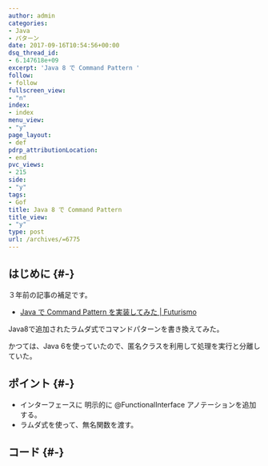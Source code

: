 ```yaml
---
author: admin
categories:
- Java
- パターン
date: 2017-09-16T10:54:56+00:00
dsq_thread_id:
- 6.147618e+09
excerpt: 'Java 8 で Command Pattern '
follow:
- follow
fullscreen_view:
- "n"
index:
- index
menu_view:
- "y"
page_layout:
- def
pdrp_attributionLocation:
- end
pvc_views:
- 215
side:
- "y"
tags:
- Gof
title: Java 8 で Command Pattern
title_view:
- "y"
type: post
url: /archives/=6775
---
```


## はじめに {#-}

３年前の記事の補足です。

  * [Java で Command Pattern を実装してみた | Futurismo][1]

Java8で追加されたラムダ式でコマンドパターンを書き換えてみた。

かつては、Java 6を使っていたので、匿名クラスを利用して処理を実行と分離していた。

## ポイント {#-}

  * インターフェースに 明示的に @FunctionalInterface アノテーションを追加する。
  * ラムダ式を使って、無名関数を渡す。

## コード {#-}

<script src="https://gist.github.com/tsu-nera/58d0365cedd0f55d3fe5df3159d6729b.js"></script>

 [1]: https://futurismo.biz/archives/2703
